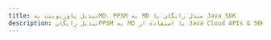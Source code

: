 ---title: تبدیل پاورپوینت بهMD، PPSM به MD مبدل رایگان یا Java SDKdescription: تبدیل رایگانPPSM به MD با استفاده از Java Cloud APIs & SDK. همچنین اسناد Microsoft PowerPoint را در Cloud ایجاد، ویرایش و رندر کنید.---